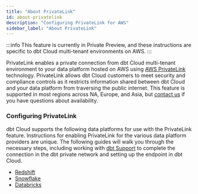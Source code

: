 ```yaml
---
title: "About PrivateLink"
id: about-privatelink
description: "Configuring PrivateLink for AWS"
sidebar_label: "About PrivateLink"
---
```

:::info 
This feature is currently in Private Preview, and these instructions are specific to dbt Cloud multi-tenant environments on AWS. 
:::

PrivateLink enables a private connection from dbt Cloud multi-tenant environment to your data platform hosted on AWS using [AWS PrivateLink](https://aws.amazon.com/privatelink/) technology. PrivateLink allows dbt Cloud customers to meet security and compliance controls as it restricts information shared between dbt Cloud and your data platform from traversing the public internet. This feature is supported in most regions across NA, Europe, and Asia, but [contact us](https://www.getdbt.com/contact/) if you have questions about availability. 

### Configuring PrivateLink

dbt Cloud supports the following data platforms for use with the PrivateLink feature. Instructions for enabling PrivateLink for the various data platform providers are unique. The following guides will walk you through the necessary steps, including working with [dbt Support](https://docs.getdbt.com/guides/legacy/getting-help#dbt-cloud-support) to complete the connection in the dbt private network and setting up the endpoint in dbt Cloud.

- [Redshift](/redshift-privatelink)
- [Snowflake](/snowflake-privatelink)
- [Databricks](/databricks-privatelink)